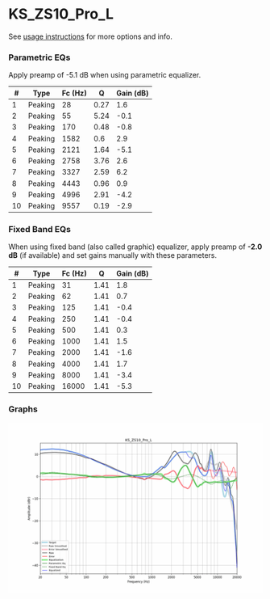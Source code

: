 # KS_ZS10_Pro_L
See [usage instructions](https://github.com/jaakkopasanen/AutoEq#usage) for more options and info.

### Parametric EQs
Apply preamp of -5.1 dB when using parametric equalizer.

|   # | Type    |   Fc (Hz) |    Q |   Gain (dB) |
|-----|---------|-----------|------|-------------|
|   1 | Peaking |        28 | 0.27 |         1.6 |
|   2 | Peaking |        55 | 5.24 |        -0.1 |
|   3 | Peaking |       170 | 0.48 |        -0.8 |
|   4 | Peaking |      1582 | 0.6  |         2.9 |
|   5 | Peaking |      2121 | 1.64 |        -5.1 |
|   6 | Peaking |      2758 | 3.76 |         2.6 |
|   7 | Peaking |      3327 | 2.59 |         6.2 |
|   8 | Peaking |      4443 | 0.96 |         0.9 |
|   9 | Peaking |      4996 | 2.91 |        -4.2 |
|  10 | Peaking |      9557 | 0.19 |        -2.9 |

### Fixed Band EQs
When using fixed band (also called graphic) equalizer, apply preamp of **-2.0 dB** (if available) and set gains manually with these parameters.

|   # | Type    |   Fc (Hz) |    Q |   Gain (dB) |
|-----|---------|-----------|------|-------------|
|   1 | Peaking |        31 | 1.41 |         1.8 |
|   2 | Peaking |        62 | 1.41 |         0.7 |
|   3 | Peaking |       125 | 1.41 |        -0.4 |
|   4 | Peaking |       250 | 1.41 |        -0.4 |
|   5 | Peaking |       500 | 1.41 |         0.3 |
|   6 | Peaking |      1000 | 1.41 |         1.5 |
|   7 | Peaking |      2000 | 1.41 |        -1.6 |
|   8 | Peaking |      4000 | 1.41 |         1.7 |
|   9 | Peaking |      8000 | 1.41 |        -3.4 |
|  10 | Peaking |     16000 | 1.41 |        -5.3 |

### Graphs
![](./KS_ZS10_Pro_L.png)
